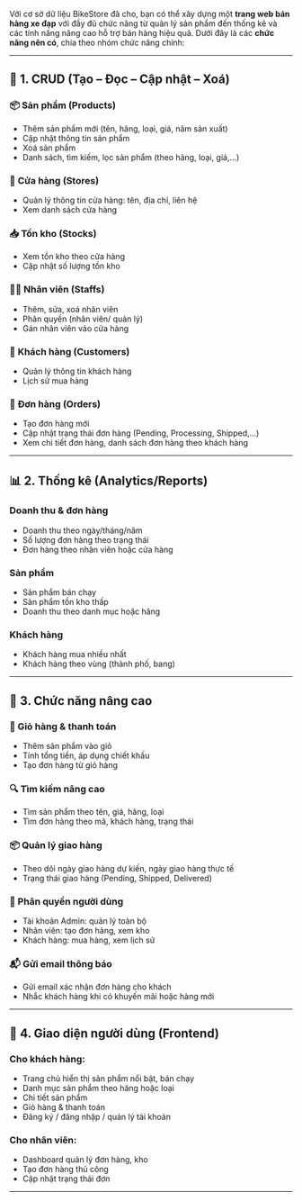 Với cơ sở dữ liệu BikeStore đã cho, bạn có thể xây dựng một **trang web bán hàng xe đạp** với đầy đủ chức năng từ quản lý sản phẩm đến thống kê và các tính năng nâng cao hỗ trợ bán hàng hiệu quả. Dưới đây là các **chức năng nên có**, chia theo nhóm chức năng chính:

---

## 🔧 **1. CRUD (Tạo – Đọc – Cập nhật – Xoá)**

### 📦 **Sản phẩm (Products)**

* Thêm sản phẩm mới (tên, hãng, loại, giá, năm sản xuất)
* Cập nhật thông tin sản phẩm
* Xoá sản phẩm
* Danh sách, tìm kiếm, lọc sản phẩm (theo hãng, loại, giá,...)

### 🏪 **Cửa hàng (Stores)**

* Quản lý thông tin cửa hàng: tên, địa chỉ, liên hệ
* Xem danh sách cửa hàng

### 📥 **Tồn kho (Stocks)**

* Xem tồn kho theo cửa hàng
* Cập nhật số lượng tồn kho

### 🧑‍💼 **Nhân viên (Staffs)**

* Thêm, sửa, xoá nhân viên
* Phân quyền (nhân viên/ quản lý)
* Gán nhân viên vào cửa hàng

### 👥 **Khách hàng (Customers)**

* Quản lý thông tin khách hàng
* Lịch sử mua hàng

### 🧾 **Đơn hàng (Orders)**

* Tạo đơn hàng mới
* Cập nhật trạng thái đơn hàng (Pending, Processing, Shipped,...)
* Xem chi tiết đơn hàng, danh sách đơn hàng theo khách hàng

---

## 📊 **2. Thống kê (Analytics/Reports)**

### Doanh thu & đơn hàng

* Doanh thu theo ngày/tháng/năm
* Số lượng đơn hàng theo trạng thái
* Đơn hàng theo nhân viên hoặc cửa hàng

### Sản phẩm

* Sản phẩm bán chạy
* Sản phẩm tồn kho thấp
* Doanh thu theo danh mục hoặc hãng

### Khách hàng

* Khách hàng mua nhiều nhất
* Khách hàng theo vùng (thành phố, bang)

---

## 🚀 **3. Chức năng nâng cao**

### 🛒 Giỏ hàng & thanh toán

* Thêm sản phẩm vào giỏ
* Tính tổng tiền, áp dụng chiết khấu
* Tạo đơn hàng từ giỏ hàng

### 🔍 Tìm kiếm nâng cao

* Tìm sản phẩm theo tên, giá, hãng, loại
* Tìm đơn hàng theo mã, khách hàng, trạng thái

### 📦 Quản lý giao hàng

* Theo dõi ngày giao hàng dự kiến, ngày giao hàng thực tế
* Trạng thái giao hàng (Pending, Shipped, Delivered)

### 🔐 Phân quyền người dùng

* Tài khoản Admin: quản lý toàn bộ
* Nhân viên: tạo đơn hàng, xem kho
* Khách hàng: mua hàng, xem lịch sử

### 📬 Gửi email thông báo

* Gửi email xác nhận đơn hàng cho khách
* Nhắc khách hàng khi có khuyến mãi hoặc hàng mới

---

## 📱 **4. Giao diện người dùng (Frontend)**

### Cho khách hàng:

* Trang chủ hiển thị sản phẩm nổi bật, bán chạy
* Danh mục sản phẩm theo hãng hoặc loại
* Chi tiết sản phẩm
* Giỏ hàng & thanh toán
* Đăng ký / đăng nhập / quản lý tài khoản

### Cho nhân viên:

* Dashboard quản lý đơn hàng, kho
* Tạo đơn hàng thủ công
* Cập nhật trạng thái đơn

---
